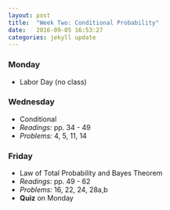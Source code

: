 ```yaml
---
layout: post
title:  "Week Two: Conditional Probability"
date:   2016-09-05 16:53:27
categories: jekyll update
---
```


### Monday  
- Labor Day (no class)

### Wednesday  
- Conditional 
- *Readings:* pp. 34 - 49
- *Problems:* 4, 5, 11, 14

### Friday  
- Law of Total Probability and Bayes Theorem
- *Readings:* pp. 49 - 62
- *Problems:* 16, 22, 24, 28a,b
- **Quiz** on Monday
